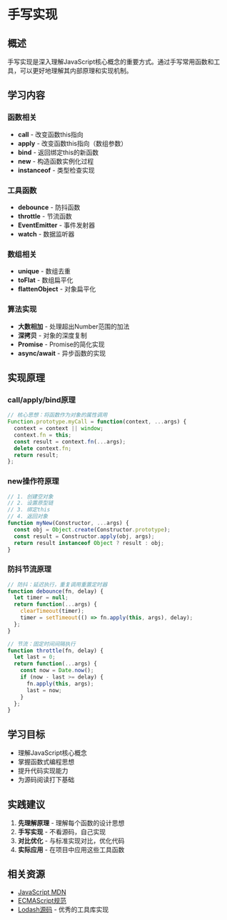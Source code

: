 # 手写实现

## 概述

手写实现是深入理解JavaScript核心概念的重要方式。通过手写常用函数和工具，可以更好地理解其内部原理和实现机制。

## 学习内容

### 函数相关
- **call** - 改变函数this指向
- **apply** - 改变函数this指向（数组参数）
- **bind** - 返回绑定this的新函数
- **new** - 构造函数实例化过程
- **instanceof** - 类型检查实现

### 工具函数
- **debounce** - 防抖函数
- **throttle** - 节流函数
- **EventEmitter** - 事件发射器
- **watch** - 数据监听器

### 数组相关
- **unique** - 数组去重
- **toFlat** - 数组扁平化
- **flattenObject** - 对象扁平化

### 算法实现
- **大数相加** - 处理超出Number范围的加法
- **深拷贝** - 对象的深度复制
- **Promise** - Promise的简化实现
- **async/await** - 异步函数的实现

## 实现原理

### call/apply/bind原理
```javascript
// 核心思想：将函数作为对象的属性调用
Function.prototype.myCall = function(context, ...args) {
  context = context || window;
  context.fn = this;
  const result = context.fn(...args);
  delete context.fn;
  return result;
};
```

### new操作符原理
```javascript
// 1. 创建空对象
// 2. 设置原型链
// 3. 绑定this
// 4. 返回对象
function myNew(Constructor, ...args) {
  const obj = Object.create(Constructor.prototype);
  const result = Constructor.apply(obj, args);
  return result instanceof Object ? result : obj;
}
```

### 防抖节流原理
```javascript
// 防抖：延迟执行，重复调用重置定时器
function debounce(fn, delay) {
  let timer = null;
  return function(...args) {
    clearTimeout(timer);
    timer = setTimeout(() => fn.apply(this, args), delay);
  };
}

// 节流：固定时间间隔执行
function throttle(fn, delay) {
  let last = 0;
  return function(...args) {
    const now = Date.now();
    if (now - last >= delay) {
      fn.apply(this, args);
      last = now;
    }
  };
}
```

## 学习目标

- 理解JavaScript核心概念
- 掌握函数式编程思想
- 提升代码实现能力
- 为源码阅读打下基础

## 实践建议

1. **先理解原理** - 理解每个函数的设计思想
2. **手写实现** - 不看源码，自己实现
3. **对比优化** - 与标准实现对比，优化代码
4. **实际应用** - 在项目中应用这些工具函数

## 相关资源

- [JavaScript MDN](https://developer.mozilla.org/zh-CN/docs/Web/JavaScript)
- [ECMAScript规范](https://tc39.es/ecma262/)
- [Lodash源码](https://github.com/lodash/lodash) - 优秀的工具库实现 